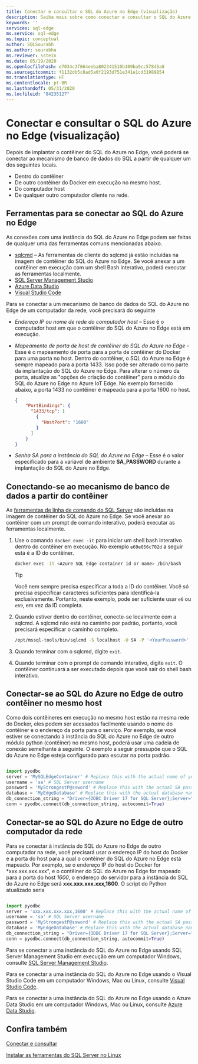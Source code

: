 ```yaml
---
title: Conectar e consultar o SQL do Azure no Edge (visualização)
description: Saiba mais sobre como conectar e consultar o SQL do Azure no Edge (visualização)
keywords: ''
services: sql-edge
ms.service: sql-edge
ms.topic: conceptual
author: SQLSourabh
ms.author: sourabha
ms.reviewer: sstein
ms.date: 05/19/2020
ms.openlocfilehash: e7034c3f664eeba802341510b109ba9cc57845a8
ms.sourcegitcommit: f1132db5c8ad5a0f2193d751e341e1cd31989854
ms.translationtype: HT
ms.contentlocale: pt-BR
ms.lasthandoff: 05/31/2020
ms.locfileid: "84235127"
---
```

# <a name="connect-and-query-azure-sql-edge-preview"></a>Conectar e consultar o SQL do Azure no Edge (visualização)

Depois de implantar o contêiner do SQL do Azure no Edge, você poderá se conectar ao mecanismo de banco de dados do SQL a partir de qualquer um dos seguintes locais.

- Dentro do contêiner
- De outro contêiner do Docker em execução no mesmo host.
- Do computador host
- De qualquer outro computador cliente na rede.

## <a name="tools-to-connect-to-azure-sql-edge"></a>Ferramentas para se conectar ao SQL do Azure no Edge

As conexões com uma instância do SQL do Azure no Edge podem ser feitas de qualquer uma das ferramentas comuns mencionadas abaixo.

* [sqlcmd](https://docs.microsoft.com/sql/linux/sql-server-linux-setup-tools) – As ferramentas de cliente do sqlcmd já estão incluídas na imagem de contêiner do SQL do Azure no Edge. Se você anexar a um contêiner em execução com um shell Bash interativo, poderá executar as ferramentas localmente.
* [SQL Server Management Studio](https://docs.microsoft.com/sql/ssms/sql-server-management-studio-ssms)
* [Azure Data Studio](https://docs.microsoft.com/sql/azure-data-studio/download-azure-data-studio)
* [Visual Studio Code](https://docs.microsoft.com/sql/visual-studio-code/sql-server-develop-use-vscode)

Para se conectar a um mecanismo de banco de dados do SQL do Azure no Edge de um computador da rede, você precisará do seguinte

- *Endereço IP ou nome de rede do computador host* – Esse é o computador host em que o contêiner do SQL do Azure no Edge está em execução.
- *Mapeamento de porta de host de contêiner do SQL do Azure no Edge* – Esse é o mapeamento de porta para a porta de contêiner do Docker para uma porta no host. Dentro do contêiner, o SQL do Azure no Edge é sempre mapeado para a porta 1433. Isso pode ser alterado como parte da implantação do SQL do Azure no Edge. Para alterar o número da porta, atualize as "opções de criação do contêiner" para o módulo do SQL do Azure no Edge no Azure IoT Edge. No exemplo fornecido abaixo, a porta 1433 no contêiner é mapeada para a porta 1600 no host.

    ```JSON
    {
        "PortBindings": {
          "1433/tcp": [
            {
              "HostPort": "1600"
            }
          ]
        }
    }
    ```

- *Senha SA para a instância do SQL do Azure no Edge* – Esse é o valor especificado para a variável de ambiente **SA_PASSWORD** durante a implantação do SQL do Azure no Edge.

## <a name="connecting-to-the-database-engine-from-within-the-container"></a>Conectando-se ao mecanismo de banco de dados a partir do contêiner

As [ferramentas de linha de comando do SQL Server](https://docs.microsoft.com/sql/linux/sql-server-linux-setup-tools) são incluídas na imagem de contêiner do SQL do Azure no Edge. Se você anexar ao contêiner com um prompt de comando interativo, poderá executar as ferramentas localmente.

1. Use o comando `docker exec -it` para iniciar um shell bash interativo dentro do contêiner em execução. No exemplo `e69e056c702d` a seguir está é a ID do contêiner.

    ```bash
    docker exec -it <Azure SQL Edge container id or name> /bin/bash
    ```

    > [!TIP]
    > Você nem sempre precisa especificar a toda a ID do contêiner. Você só precisa especificar caracteres suficientes para identificá-la exclusivamente. Portanto, neste exemplo, pode ser suficiente usar `e6` ou `e69`, em vez da ID completa.

2. Quando estiver dentro do contêiner, conecte-se localmente com a sqlcmd. A sqlcmd não está no caminho por padrão, portanto, você precisará especificar o caminho completo.

    ```bash
    /opt/mssql-tools/bin/sqlcmd -S localhost -U SA -P '<YourPassword>'
    ```

3. Quando terminar com o sqlcmd, digite `exit`.

4. Quando terminar com o prompt de comando interativo, digite `exit`. O contêiner continuará a ser executado depois que você sair do shell bash interativo.

## <a name="connect-to-sql-edge-from-another-container-on-the-same-host"></a>Conectar-se ao SQL do Azure no Edge de outro contêiner no mesmo host

Como dois contêineres em execução no mesmo host estão na mesma rede do Docker, eles podem ser acessados facilmente usando o nome do contêiner e o endereço da porta para o serviço. Por exemplo, se você estiver se conectando à instância do SQL do Azure no Edge de outro módulo python (contêiner) no mesmo host, poderá usar uma cadeia de conexão semelhante à seguinte. O exemplo a seguir pressupõe que o SQL do Azure no Edge esteja configurado para escutar na porta padrão.

```python

import pyodbc
server = 'MySQLEdgeContainer' # Replace this with the actual name of your SQL Edge Docker container
username = 'sa' # SQL Server username
password = 'MyStrongestP@ssword' # Replace this with the actual SA password from your deployment
database = 'MyEdgeDatabase' # Replace this with the actual database name from your deployment. If you do not have a database created, you can use Master database.
db_connection_string = "Driver={ODBC Driver 17 for SQL Server};Server=" + server + ";Database=" + database + ";UID=" + username + ";PWD=" + password + ";"
conn = pyodbc.connect(db_connection_string, autocommit=True)

```

## <a name="connect-to-sql-edge-from-another-network-machine"></a>Conectar-se ao SQL do Azure no Edge de outro computador da rede

Para se conectar à instância do SQL do Azure no Edge de outro computador na rede, você precisará usar o endereço IP do host do Docker e a porta do host para a qual o contêiner do SQL do Azure no Edge está mapeado. Por exemplo, se o endereço IP do host do Docker for *xxx.xxx.xxx.xxx", e o contêiner do SQL do Azure no Edge for mapeado para a porta do host *1600*, o endereço do servidor para a instância do SQL do Azure no Edge será **xxx.xxx.xxx.xxx,1600**. O script do Python atualizado seria

```python

import pyodbc
server = 'xxx.xxx.xxx.xxx,1600' # Replace this with the actual name of your SQL Edge Docker container
username = 'sa' # SQL Server username
password = 'MyStrongestP@ssword' # Replace this with the actual SA password from your deployment
database = 'MyEdgeDatabase' # Replace this with the actual database name from your deployment. If you do not have a database created, you can use Master database.
db_connection_string = "Driver={ODBC Driver 17 for SQL Server};Server=" + server + ";Database=" + database + ";UID=" + username + ";PWD=" + password + ";"
conn = pyodbc.connect(db_connection_string, autocommit=True)

```

Para se conectar a uma instância do SQL do Azure no Edge usando SQL Server Management Studio em execução em um computador Windows, consulte [SQL Server Management Studio](https://docs.microsoft.com/sql/linux/sql-server-linux-manage-ssms).

Para se conectar a uma instância do SQL do Azure no Edge usando o Visual Studio Code em um computador Windows, Mac ou Linux, consulte [Visual Studio Code](https://docs.microsoft.com/sql/visual-studio-code/sql-server-develop-use-vscode).

Para se conectar a uma instância do SQL do Azure no Edge usando o Azure Data Studio em um computador Windows, Mac ou Linux, consulte [Azure Data Studio](https://docs.microsoft.com/sql/azure-data-studio/quickstart-sql-server).

## <a name="see-also"></a>Confira também

[Conectar e consultar](https://docs.microsoft.com/sql/linux/sql-server-linux-configure-docker#connect-and-query)

[Instalar as ferramentas do SQL Server no Linux](https://docs.microsoft.com/sql/linux/sql-server-linux-setup-tools)
